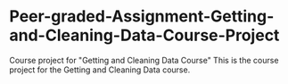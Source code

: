 # Peer-graded-Assignment-Getting-and-Cleaning-Data-Course-Project
Course project for "Getting and Cleaning Data Course"  This is the course project for the Getting and Cleaning Data course.
